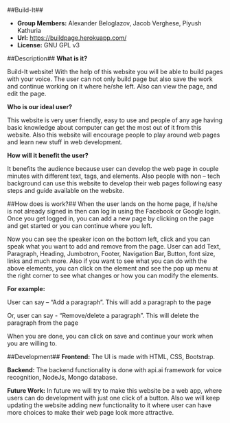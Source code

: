 ##Build-It##
- **Group Members:** Alexander Beloglazov, Jacob Verghese, Piyush Kathuria
- **Url:** https://buildpage.herokuapp.com/
- **License:** GNU GPL v3


##Description##
**What is it?**

Build-It website! With the help of this website you will be able to build pages with your voice. The user can not only build page but also save the work and continue working on it where he/she left.  Also can view the page, and edit the page.

**Who is our ideal user?**

This website is very user friendly, easy to use and people of any age having basic knowledge about computer can get the most out of it from this website. Also this website will encourage people to play around web pages and learn new stuff in web development.

**How will it benefit the user?**

It benefits the audience because user can develop the web page in couple minutes with different text, tags, and elements. Also people with non – tech background can use this website to develop their web pages following easy steps and guide available on the website. 


##How does is work?##
When the user lands on the home page, if he/she is not already signed in then can log in using the Facebook or Google login. Once you get logged in, you can add a new page by clicking on the page and get started or you can continue where you left.

Now you can see the speaker icon on the bottom left, click and you can speak what you want to add and remove from the page. User can add Text, Paragraph, Heading, Jumbotron, Footer, Navigation Bar, Button, font size, links and much more. Also if you want to see what you can do with the above elements, you can click on the element and see the pop up menu at the right corner to see what changes or how you can modify the elements.

**For example:**

User can say – “Add a paragraph”. This will add a paragraph to the page

Or, user can say - “Remove/delete a paragraph”. This will delete the paragraph from the page
        
When you are done, you can click on save and continue your work when you are willing to.


##Development##
**Frontend:**
The UI is made with HTML, CSS, Bootstrap.

**Backend:**
The backend functionality is done with api.ai framework for voice recognition, NodeJs, Mongo database.

**Future Work:**
In future we will try to make this website be a web app, where users can do development with just one click of a button. Also we will keep updating the website adding new functionality to it where user can have more choices to make their web page look more attractive. 

